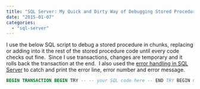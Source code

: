```yaml
---
title: "SQL Server: My Quick and Dirty Way of Debugging Stored Procedure"
date: "2015-01-07"
categories: 
  - "sql-server"
---
```


I use the below SQL script to debug a stored procedure in chunks, replacing or adding into it the rest of the stored procedure code until every code checks out fine.  Since I use transactions, changes are temporary and it rolls back the transaction at the end.  I also used the [error handling in SQL Server](https://rodansotto.github.io/tech-blog/2013/05/28/sql-server-error-handling-2.html) to catch and print the error line, error number and error message.

```sql
BEGIN TRANSACTION BEGIN TRY -- -- your SQL code here -- END TRY BEGIN CATCH PRINT 'Error at line # ' + CAST(ERROR_LINE() AS VARCHAR(MAX)) + ': ' + CAST(ERROR_NUMBER() AS VARCHAR(MAX)) + ' - ' + ERROR_MESSAGE() END CATCH IF @@TRANCOUNT > 0 ROLLBACK TRANSACTION 
```
